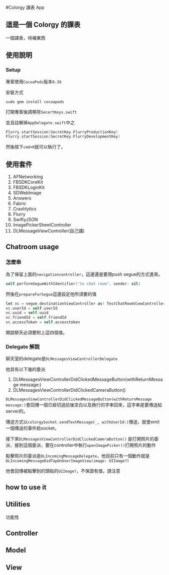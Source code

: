 #Colorgy 課表 App
## 這是一個 Colorgy 的課表
一個課表，待補東西

## 使用說明 
### Setup 
專案使用`CocoaPods`版本`0.39`

安裝方式

```
sudo gem install cocoapods
```

打開專案後請移除`SecertKeys.swift`

並且註解掉`AppDelegate.swift`中之

```swift
Flurry.startSession(SecretKey.FlurryProductionKey)
Flurry.startSession(SecretKey.FlurryDevelopmentKey)
```

然後按下`cmd+R`就可以執行了。

## 使用套件
1. AFNetworking
2. FBSDKCoreKit
3. FBSDKLoginKit 
3. SDWebImage
4. Answers
5. Fabric
6. Crashlytics
7. Flurry
8. SwiftyJSON
9. ImagePickerSheetController
10. DLMessageViewController(自己講)

## Chatroom usage
### 怎麼串
為了保留上面的`navigationcontroller`，這邊還是要用push segue的方式進來。

```swift
self.performSegueWithIdentifier("to chat room", sender: nil)
```

然後在`prepareForSegue`這邊設定他所須要的值

```swift
let vc = segue.destinationViewController as! TestChatRoomViewController
vc.userId = self.userId
vc.uuid = self.uuid
vc.friendId = self.friendId
vc.accessToken = self.accesstoken
```

開啟聊天必須要附上這四個值。

### Delegate 解說
聊天室的delegate是`DLMessagesViewControllerDelegate`

他具有以下幾的委派

1. DLMessagesViewControllerDidClickedMessageButton(withReturnMessage message:)
2. DLMessagesViewControllerDidClickedCameraButton()

`DLMessagesViewControllerDidClickedMessageButton(withReturnMessage message:)`會回傳一個已經切過前後空白以及換行的字串回來，這字串是要傳送給server的。

傳送方式以`colorgySocket.sendTextMessage(_, withUserId:)`傳送，就會emit一個傳送的事件給socket。

接下來`DLMessagesViewControllerDidClickedCameraButton()`
是打開照片的委派，接到這個委派，要在controller中執行`openImagePicker()`打開照片的動作

點擊照片的委派是`DLIncomingMessageDelegate`，他目前只有一個動作就是`DLIncomingMessageDidTapOnUserImageView(image: UIImage?)`

他會回傳被點擊到的頭貼的`UIImage?`，不保證有值，請注意



## how to use it


## Utilities
功能性

## Controller

## Model

## View